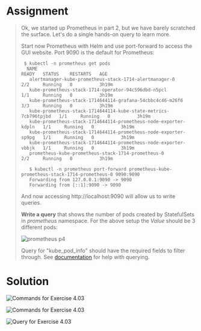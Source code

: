 # Assignment

> Ok, we started up Prometheus in part 2, but we have barely scratched the surface. Let's do a single hands-on query to learn more.
> 
> Start now Prometheus with Helm and use port-forward to access the GUI website. Port 9090 is the default for Prometheus:
> 
>      $ kubectl -n prometheus get pods
>       NAME                                                              READY   STATUS    RESTARTS   AGE
>        alertmanager-kube-prometheus-stack-1714-alertmanager-0            2/2     Running   0          3h19m
>        kube-prometheus-stack-1714-operator-94c596dbd-n5pcl               1/1     Running   0          3h19m
>        kube-prometheus-stack-1714644114-grafana-54cbbc4c46-m26f6         3/3     Running   0          3h19m
>        kube-prometheus-stack-1714644114-kube-state-metrics-7cb796tpjbd   1/1     Running   0          3h19m
>        kube-prometheus-stack-1714644114-prometheus-node-exporter-kdpln   1/1     Running   0          3h19m
>        kube-prometheus-stack-1714644114-prometheus-node-exporter-sp9pg   1/1     Running   0          3h19m
>        kube-prometheus-stack-1714644114-prometheus-node-exporter-vbbjk   1/1     Running   0          3h19m
>        prometheus-kube-prometheus-stack-1714-prometheus-0                2/2     Running   0          3h19m
>        
>        $ kubectl -n prometheus port-forward prometheus-kube-prometheus-stack-1714-prometheus-0 9090:9090
>        Forwarding from 127.0.0.1:9090 -> 9090
>        Forwarding from [::1]:9090 -> 9090
>
> And now accessing http://localhost:9090 will allow us to write queries.
> 
> **Write a query** that shows the number of pods created by StatefulSets in *prometheus* namespace. For the above setup the *Value* should be 3 different pods:
> 
> ![prometheus p4](https://devopswithkubernetes.com/static/9295ed50207655f31d8c229e0e61375b/1a867/prometheus-p4.png)
>
> Query for "kube_pod_info" should have the required fields to filter through. See [documentation](https://prometheus.io/docs/prometheus/latest/querying/basics/) for help with querying.

# Solution

![Commands for Exercise 4.03](https://raw.githubusercontent.com/VikSil/DevOps_with_Kubernetes/refs/heads/trunk/Part4/Exercise_4.03/Exercise_4.03_commands.png)

![Commands for Exercise 4.03](https://raw.githubusercontent.com/VikSil/DevOps_with_Kubernetes/refs/heads/trunk/Part4/Exercise_4.03/Exercise_4.03_commands2.png)

![Query for Exercise 4.03](https://raw.githubusercontent.com/VikSil/DevOps_with_Kubernetes/refs/heads/trunk/Part4/Exercise_4.03/Exercise_4.03_frontend.png)
